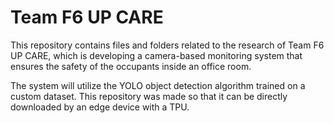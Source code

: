 # Team F6 UP CARE
This repository contains files and folders related to the research of Team F6 UP CARE, which is developing a camera-based monitoring system that ensures the safety of the occupants inside an office room.

The system will utilize the YOLO object detection algorithm trained on a custom dataset. This repository was made so that it can be directly downloaded by an edge device with a TPU.
